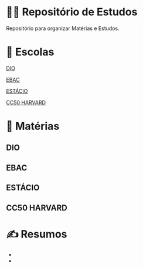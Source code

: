 # 👩‍💻 Repositório de Estudos

Repositório para organizar Matérias e Estudos.

# 🏫 Escolas

[DIO](https://web.dio.me/course/versionamento-de-codigo-com-git-e-github/learning/599dd3dd-d189-474f-a55c-22f37b4472da?back=/track/santander-bootcamp-2023-backend-java&tab=undefined&moduleId=undefined)

[EBAC](https://lms.ebaconline.com.br/courses/0675fb1c-f893-451f-a4e9-b6863f36e0ee)

[ESTÁCIO](https://estudante.estacio.br/exercicios)

[CC50 HARVARD](https://ead.napratica.org.br/enrollments/8925275/courses/84414/course_contents/2135055)

# 📝 Matérias

## DIO

## EBAC

## ESTÁCIO

## CC50 HARVARD

# ✍️ Resumos
*
*

